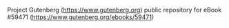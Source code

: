 Project Gutenberg (https://www.gutenberg.org) public repository for
eBook #59471 (https://www.gutenberg.org/ebooks/59471)
